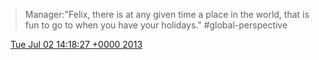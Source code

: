 > Manager:"Felix, there is at any given time a place in the world, that is fun to go to when you have your holidays\." \#global\-perspective

<img src="../../media/tweet.ico" width="12" /> [Tue Jul 02 14:18:27 +0000 2013](https://twitter.com/DromerDenker/status/352068759256711168)